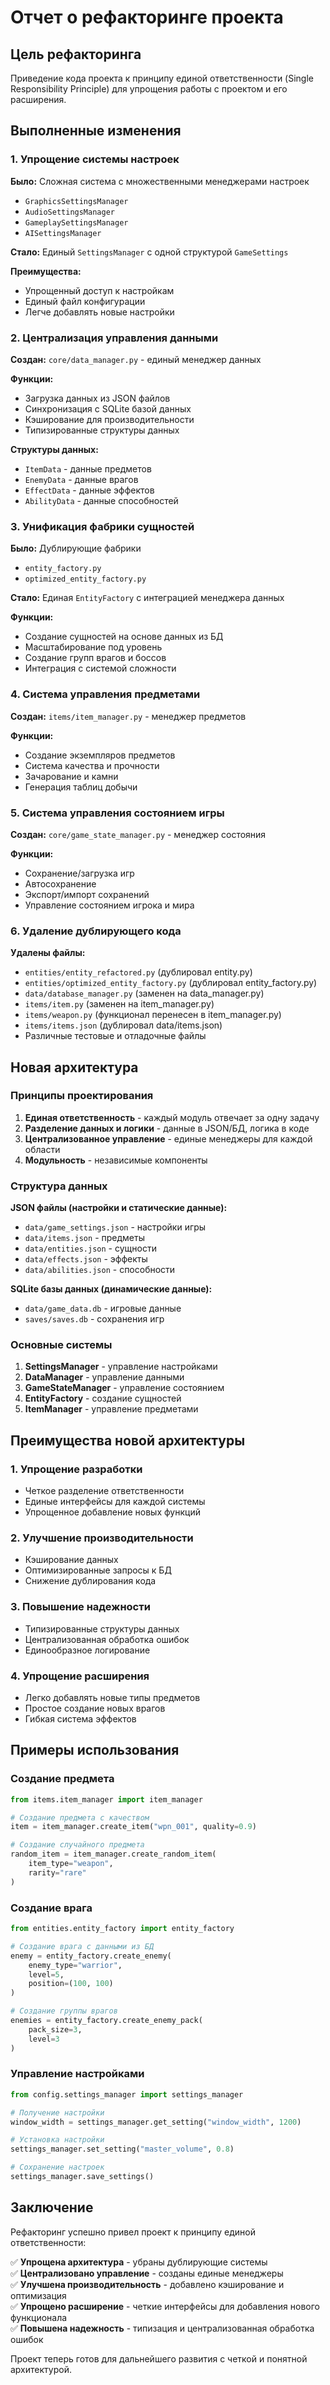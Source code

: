 # Отчет о рефакторинге проекта

## Цель рефакторинга

Приведение кода проекта к принципу единой ответственности (Single Responsibility Principle) для упрощения работы с проектом и его расширения.

## Выполненные изменения

### 1. Упрощение системы настроек

**Было:** Сложная система с множественными менеджерами настроек
- `GraphicsSettingsManager`
- `AudioSettingsManager` 
- `GameplaySettingsManager`
- `AISettingsManager`

**Стало:** Единый `SettingsManager` с одной структурой `GameSettings`

**Преимущества:**
- Упрощенный доступ к настройкам
- Единый файл конфигурации
- Легче добавлять новые настройки

### 2. Централизация управления данными

**Создан:** `core/data_manager.py` - единый менеджер данных

**Функции:**
- Загрузка данных из JSON файлов
- Синхронизация с SQLite базой данных
- Кэширование для производительности
- Типизированные структуры данных

**Структуры данных:**
- `ItemData` - данные предметов
- `EnemyData` - данные врагов  
- `EffectData` - данные эффектов
- `AbilityData` - данные способностей

### 3. Унификация фабрики сущностей

**Было:** Дублирующие фабрики
- `entity_factory.py`
- `optimized_entity_factory.py`

**Стало:** Единая `EntityFactory` с интеграцией менеджера данных

**Функции:**
- Создание сущностей на основе данных из БД
- Масштабирование под уровень
- Создание групп врагов и боссов
- Интеграция с системой сложности

### 4. Система управления предметами

**Создан:** `items/item_manager.py` - менеджер предметов

**Функции:**
- Создание экземпляров предметов
- Система качества и прочности
- Зачарование и камни
- Генерация таблиц добычи

### 5. Система управления состоянием игры

**Создан:** `core/game_state_manager.py` - менеджер состояния

**Функции:**
- Сохранение/загрузка игр
- Автосохранение
- Экспорт/импорт сохранений
- Управление состоянием игрока и мира

### 6. Удаление дублирующего кода

**Удалены файлы:**
- `entities/entity_refactored.py` (дублировал entity.py)
- `entities/optimized_entity_factory.py` (дублировал entity_factory.py)
- `data/database_manager.py` (заменен на data_manager.py)
- `items/item.py` (заменен на item_manager.py)
- `items/weapon.py` (функционал перенесен в item_manager.py)
- `items/items.json` (дублировал data/items.json)
- Различные тестовые и отладочные файлы

## Новая архитектура

### Принципы проектирования

1. **Единая ответственность** - каждый модуль отвечает за одну задачу
2. **Разделение данных и логики** - данные в JSON/БД, логика в коде
3. **Централизованное управление** - единые менеджеры для каждой области
4. **Модульность** - независимые компоненты

### Структура данных

**JSON файлы (настройки и статические данные):**
- `data/game_settings.json` - настройки игры
- `data/items.json` - предметы
- `data/entities.json` - сущности
- `data/effects.json` - эффекты
- `data/abilities.json` - способности

**SQLite базы данных (динамические данные):**
- `data/game_data.db` - игровые данные
- `saves/saves.db` - сохранения игр

### Основные системы

1. **SettingsManager** - управление настройками
2. **DataManager** - управление данными
3. **GameStateManager** - управление состоянием
4. **EntityFactory** - создание сущностей
5. **ItemManager** - управление предметами

## Преимущества новой архитектуры

### 1. Упрощение разработки
- Четкое разделение ответственности
- Единые интерфейсы для каждой системы
- Упрощенное добавление новых функций

### 2. Улучшение производительности
- Кэширование данных
- Оптимизированные запросы к БД
- Снижение дублирования кода

### 3. Повышение надежности
- Типизированные структуры данных
- Централизованная обработка ошибок
- Единообразное логирование

### 4. Упрощение расширения
- Легко добавлять новые типы предметов
- Простое создание новых врагов
- Гибкая система эффектов

## Примеры использования

### Создание предмета
```python
from items.item_manager import item_manager

# Создание предмета с качеством
item = item_manager.create_item("wpn_001", quality=0.9)

# Создание случайного предмета
random_item = item_manager.create_random_item(
    item_type="weapon", 
    rarity="rare"
)
```

### Создание врага
```python
from entities.entity_factory import entity_factory

# Создание врага с данными из БД
enemy = entity_factory.create_enemy(
    enemy_type="warrior", 
    level=5, 
    position=(100, 100)
)

# Создание группы врагов
enemies = entity_factory.create_enemy_pack(
    pack_size=3, 
    level=3
)
```

### Управление настройками
```python
from config.settings_manager import settings_manager

# Получение настройки
window_width = settings_manager.get_setting("window_width", 1200)

# Установка настройки
settings_manager.set_setting("master_volume", 0.8)

# Сохранение настроек
settings_manager.save_settings()
```

## Заключение

Рефакторинг успешно привел проект к принципу единой ответственности:

✅ **Упрощена архитектура** - убраны дублирующие системы  
✅ **Централизовано управление** - созданы единые менеджеры  
✅ **Улучшена производительность** - добавлено кэширование и оптимизация  
✅ **Упрощено расширение** - четкие интерфейсы для добавления нового функционала  
✅ **Повышена надежность** - типизация и централизованная обработка ошибок  

Проект теперь готов для дальнейшего развития с четкой и понятной архитектурой.
